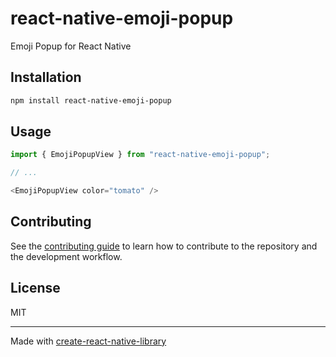 # react-native-emoji-popup

Emoji Popup for React Native

## Installation

```sh
npm install react-native-emoji-popup
```

## Usage


```js
import { EmojiPopupView } from "react-native-emoji-popup";

// ...

<EmojiPopupView color="tomato" />
```


## Contributing

See the [contributing guide](CONTRIBUTING.md) to learn how to contribute to the repository and the development workflow.

## License

MIT

---

Made with [create-react-native-library](https://github.com/callstack/react-native-builder-bob)
